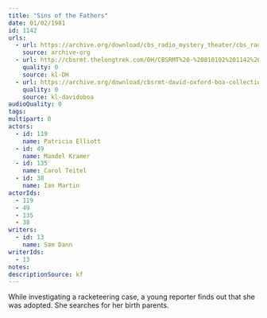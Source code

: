 ```yaml
---
title: "Sins of the Fathers"
date: 01/02/1981
id: 1142
urls: 
  - url: https://archive.org/download/cbs_radio_mystery_theater/cbs_radio_mystery_theater-1101-1150.zip/cbs_radio_mystery_theater-1101-1150%2Fcbsrmt_1142_sins_of_the_fathers.mp3
    source: archive-org
  - url: http://cbsrmt.thelongtrek.com/DH/CBSRMT%20-%20810102%201142%20Sins%20of%20the%20Fathers_dh.mp3
    quality: 0
    source: kl-DH
  - url: https://archive.org/download/cbsrmt-david-oxford-boa-collection/CBSRMT-810102-1142-Sins-of-the-Fathers-(32-22)-[2007]-{BoA}.mp3
    quality: 0
    source: kl-davidoboa
audioQuality: 0
tags: 
multipart: 0
actors:  
  - id: 119
    name: Patricia Elliott  
  - id: 49
    name: Mandel Kramer  
  - id: 135
    name: Carol Teitel  
  - id: 38
    name: Ian Martin
actorIds:  
  - 119  
  - 49  
  - 135  
  - 38
writers:  
  - id: 13
    name: Sam Dann
writerIds:  
  - 13
notes: 
descriptionSource: kf
---
```

While investigating a racketeering case, a young reporter finds out that she was adopted. She searches for her birth parents.